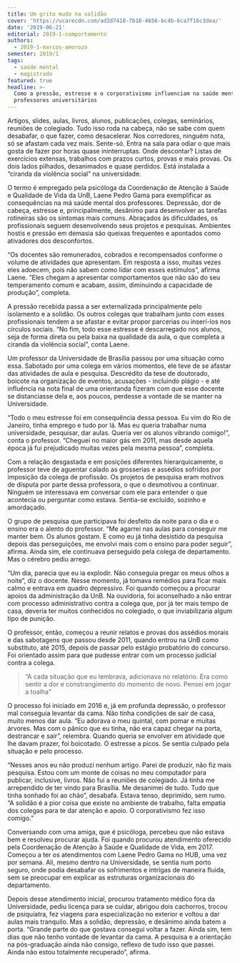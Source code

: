 ```yaml
---
title: Um grito mudo na solidão
cover: 'https://ucarecdn.com/ad2d7418-7b10-4656-bc4b-6ca7f16c3dea/'
date: '2019-06-21'
editorial: 2019-1-comportamento
authors:
  - 2019-1-marcos-amorozo
semester: 2019/1
tags:
  - saúde mental
  - magistrado
featured: true
headline: >-
  Como a pressão, estresse e o corporativismo influenciam na saúde mental dos
  professores universitários
---
```

Artigos, slides, aulas, livros, alunos, publicações, colegas, seminários, reuniões de colegiado. Tudo isso roda na cabeça, não se sabe com quem desabafar, o que fazer, como desacelerar. Nos corredores, ninguém nota, só se afastam cada vez mais. Sente-só. Entra na sala para odiar o que mais gosta de fazer por horas quase ininterruptas. Onde descontar? Listas de exercícios extensas, trabalhos com prazos curtos, provas e mais provas. Os dois lados pilhados, desanimados e quase perdidos. Está instalada a “ciranda da violência social” na universidade.

O termo é empregado pela psicóloga da Coordenação de Atenção à Saúde e Qualidade de Vida da UnB, Laene Pedro Gama para exemplificar as consequências na má saúde mental dos professores. Depressão, dor de cabeça, estresse e, principalmente, desânimo para desenvolver as tarefas rotineiras são os sintomas mais comuns. Abraçados às dificuldades, os profissionais seguem desenvolvendo seus projetos e pesquisas. Ambientes hostis e pressão em demasia são queixas frequentes e apontados como ativadores dos desconfortos.

“Os docentes são remunerados, cobrados e recompensados conforme o volume de atividades que apresentam. Em resposta a isso, muitas vezes eles adoecem, pois não sabem como lidar com esses estímulos”, afirma Laene. “Eles chegam a apresentar comportamentos que não são do seu temperamento comum e acabam, assim, diminuindo a capacidade de produção”, completa. 

A pressão recebida passa a ser externalizada principalmente pelo isolamento e a solidão. Os outros colegas que trabalham junto com esses profissionais tendem a se afastar e evitar propor parcerias ou inserí-los nos círculos sociais. “No fim, todo esse estresse é descarregado nos alunos, seja de forma direta ou pela baixa na qualidade da aula, o que completa a ciranda da violência social”, conta Laene.

Um professor da Universidade de Brasília passou por uma situação como essa. Sabotado por uma colega em vários momentos, ele teve de se afastar das atividades de aula e pesquisa. Descrédito da tese de doutorado, boicote na organização de eventos, acusações - incluindo plágio - e até influência na nota final de uma orientanda fizeram com que esse docente se distanciasse dela e, aos poucos, perdesse a vontade de se manter na Universidade. 

“Todo o meu estresse foi em consequência dessa pessoa. Eu vim do Rio de Janeiro, tinha emprego e tudo por lá. Mas eu queria trabalhar numa universidade, pesquisar, dar aulas. Queria ver os alunos vibrando comigo!”, conta o professor. “Cheguei no maior gás em 2011, mas desde aquela época já fui prejudicado muitas vezes pela mesma pessoa”, completa.

Com a relação desgastada e em posições diferentes hierarquicamente, o professor teve de aguentar calado as grosserias e assédios sofridos por imposição da colega de profissão. Os projetos de pesquisa eram motivos de disputa por parte dessa professora, o que o desmotivou a continuar. Ninguém se interessava em conversar com ele para entender o que acontecia ou perguntar como estava. Sentia-se excluído, sozinho e amordaçado.

O grupo de pesquisa que participava foi desfeito da noite para o dia e o ensino era o alento do professor. “Me agarrei nas aulas para conseguir me manter bem. Os alunos gostam. E como eu já tinha desistido da pesquisa depois das perseguições, me envolvi mais com o ensino para poder seguir”, afirma. Ainda sim, ele continuava perseguido pela colega de departamento. Mas o cérebro pediu arrego. 

“Um dia, parecia que eu ia explodir. Não conseguia pregar os meus olhos a noite”, diz o docente. Nesse momento, já tomava remédios para ficar mais calmo e entrava em quadro depressivo. Foi quando começou a procurar apoios da administração da UnB. Na ouvidoria, foi aconselhado a não entrar com processo administrativo contra a colega que, por já ter mais tempo de casa, deveria ter muitos conhecidos no colegiado, o que inviabilizaria algum tipo de punição. 

O professor, então, começou a reunir relatos e provas dos assédios morais e das sabotagens que passou desde 2011, quando entrou na UnB como substituto, até 2015, depois de passar pelo estágio probatório do concurso. Foi orientado assim para que pudesse entrar com um processo judicial contra a colega. 

> “A cada situação que eu lembrava, adicionava no relatório. Era como sentir a dor e constrangimento do momento de novo. Pensei em jogar a toalha"

O processo foi iniciado em 2016 e, já em profunda depressão, o professor mal conseguia levantar da cama. Não tinha condições de sair de casa, muito menos dar aula. “Eu adorava o meu quintal, com pomar e muitas árvores. Mas com o pânico que eu tinha, não era capaz chegar na porta, destrancar e sair”, relembra. Quando queria se envolver em atividade que lhe davam prazer, foi boicotado. O estresse a picos. Se sentia culpado pela situação e pelo processo. 

“Nesses anos eu não produzi nenhum artigo. Parei de produzir, não fiz mais pesquisa. Estou com um monte de coisas no meu computador para publicar, inclusive, livros. Não fui a reuniões de colegiado. Já tinha me arrependido de ter vindo para Brasília. Me desanimei de tudo. Tudo que tinha sonhado foi ao chão”, desabafa. Estava tenso, deprimido, sem rumo. “A solidão é a pior coisa que existe no ambiente de trabalho, falta empatia dos colegas para te dar atenção e apoio. O corporativismo fez isso comigo.”

Conversando com uma amiga, que é psicóloga, percebeu que não estava bem e resolveu procurar ajuda. Foi quando procurou atendimento oferecido pela Coordenação de Atenção à Saúde e Qualidade de Vida, em 2017. Começou a ter os atendimentos com Laene Pedro Gama no HUB, uma vez por semana. Ali, mesmo dentro na Universidade, se sentia num porto seguro, onde podia desabafar os sofrimentos e intrigas  de maneira fluida, sem se preocupar em explicar as estruturas organizacionais do departamento.

Depois desse atendimento inicial, procurou tratamento médico fora da Universidade, pediu licença para se cuidar, abrigou dois cachorros, trocou de psiquiatra, fez viagens para especialização no exterior e voltou a dar aulas mais tranquilo. Mas a solidão, depressão, e desânimo ainda batem a porta. “Grande parte do que gostava consegui voltar a fazer. Ainda sim, tem dias que não tenho vontade de levantar da cama. A pesquisa e a orientação na pós-graduação ainda não consigo, reflexo de tudo isso que passei. Ainda não estou totalmente recuperado”, afirma.

